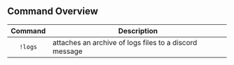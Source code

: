 ## Command Overview

| Command | Description                                            |
| :-----: | ------------------------------------------------------ |
| `!logs` | attaches an archive of logs files to a discord message |
